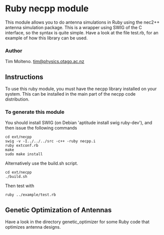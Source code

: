 # Ruby necpp module

This module allows you to do antenna simulations in Ruby using the nec2++ antenna
simulation package. This is a wrapper using SWIG of the C interface, so the syntax
is quite simple. Have a look at the file test.rb, for an example of how this 
library can be used.

### Author

Tim Molteno. tim@physics.otago.ac.nz

## Instructions

To use this ruby module, you must have the necpp library installed on your system. This can
be installed in the main part of the necpp code distribution.

### To generate this module

You should install SWIG (on Debian 'aptitude install swig ruby-dev'), and then
issue the following commands

    cd ext/necpp
    swig -v -I../../../src -c++ -ruby necpp.i
    ruby extconf.rb
    make
    sudo make install

Alternatively use the build.sh script.

    cd ext/necpp
    ./build.sh
      
Then test with 

    ruby ../example/test.rb

## Genetic Optimization of Antennas

Have a look in the directory genetic_optimizer for some Ruby code that optimizes antenna designs.

